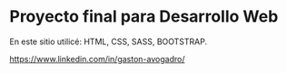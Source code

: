 # Proyecto final para Desarrollo Web
En este sitio utilicé: HTML, CSS, SASS, BOOTSTRAP.

https://www.linkedin.com/in/gaston-avogadro/
